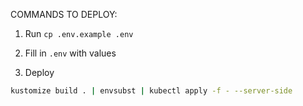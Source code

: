COMMANDS TO DEPLOY:

1. Run `cp .env.example .env`

2. Fill in `.env` with values

3. Deploy

```bash
kustomize build . | envsubst | kubectl apply -f - --server-side
```